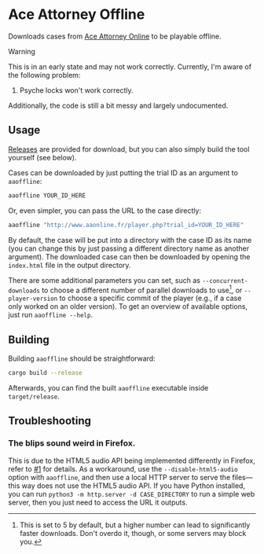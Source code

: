 # Ace Attorney Offline

Downloads cases from [Ace Attorney Online](https://aaonline.fr) to be playable offline.

> [!WARNING]
> This is in an early state and may not work correctly. Currently, I'm aware of the following problem:
>
> 1. Psyche locks won't work correctly.
>
> Additionally, the code is still a bit messy and largely undocumented.

## Usage

[Releases](https://github.com/falko17/aaoffline/releases) are provided for download, but you can also simply build the tool yourself (see below).

Cases can be downloaded by just putting the trial ID as an argument to `aaoffline`:

```bash
aaoffline YOUR_ID_HERE
```

Or, even simpler, you can pass the URL to the case directly:

```bash
aaoffline "http://www.aaonline.fr/player.php?trial_id=YOUR_ID_HERE"
```

By default, the case will be put into a directory with the case ID as its name (you can change this by just passing a different directory name as another argument).
The downloaded case can then be downloaded by opening the `index.html` file in the output directory.

There are some additional parameters you can set, such as `--concurrent-downloads` to choose a different number of parallel downloads to use[^1], or `--player-version` to choose a specific commit of the player (e.g., if a case only worked on an older version).
To get an overview of available options, just run `aaoffline --help`.

[^1]: This is set to 5 by default, but a higher number can lead to significantly faster downloads. Don't overdo it, though, or some servers may block you.

## Building

Building `aaoffline` should be straightforward:

```bash
cargo build --release
```

Afterwards, you can find the built `aaoffline` executable inside `target/release`.

## Troubleshooting

### The blips sound weird in Firefox.

This is due to the HTML5 audio API being implemented differently in Firefox, refer to [#1](https://github.com/falko17/aaoffline/issues/1) for details.
As a workaround, use the `--disable-html5-audio` option with `aaoffline`, and then use a local HTTP server to serve the files—this way does not use the HTML5 audio API.
If you have Python installed, you can run `python3 -m http.server -d CASE_DIRECTORY` to run a simple web server, then you just need to access the URL it outputs.

